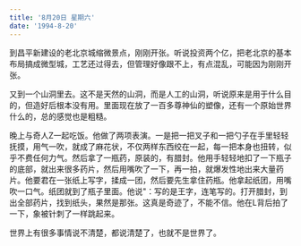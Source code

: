 ```yaml
---
title: '8月20日 星期六'
date: '1994-8-20'
---
```


到昌平新建设的老北京城缩微景点，刚刚开张。听说投资两个亿，把老北京的基本布局搞成微型城，工艺还过得去，但管理好像跟不上，有点混乱，可能因为刚刚开张。

又到一个山洞里去。这不是天然的山洞，而是人工的山洞，听说原来是用于什么目的，但造好后根本没有用。里面现在放了一百多尊神仙的塑像，还有一个原始世界什么的，总的感觉也是粗糙。

晚上与奇人Z一起吃饭。他做了两项表演。一是把一把叉子和一把勺子在手里轻轻抚摸，用气一吹，就成了麻花状，不仅两样东西绞在一起，每一把本身也扭转，似乎不费任何力气。然后拿了一瓶药，原装的，有腊封。他用手轻轻地扣了一下瓶子的底部，就出来很多药片，然后用嘴吹了一下，再一拍，就爆发性地出来大量药片。他要君在一张纸上写字，揉成一团，然后要先生拿住药瓶。他拿起纸团，用嘴吹一口气。纸团就到了瓶子里面。他说"：写的是王字，连笔写的。打开腊封，到出全部药片，找到纸头，果然是那张。这真是奇迹了，不能不信。他在L背后拍了一下，象被针刺了一样跳起来。

世界上有很多事情说不清楚，都说清楚了，也就不是世界了。


